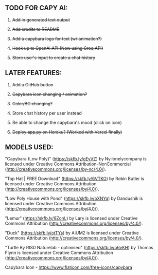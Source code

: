 ## TODO FOR CAPY AI:

1. ~~Add in generated text output~~

2. ~~Add credits to README~~

3. ~~Add a capybara logo for text (w/ animation?)~~

4. ~~Hook up to OpenAI API (Now using Groq API)~~

5. ~~Store user's input to create a chat history~~


## LATER FEATURES:

1. ~~Add a GitHub button~~

2. ~~Capybara icon changing / animation?~~

3. ~~Color/BG changing?~~

4. Store chat history per user instead

5. Be able to change the capybara's mood (click on icon)

6. ~~Deploy app.py on Heroku? (Worked with Vercel finally)~~



## MODELS USED:

"Capybara (Low Poly)" (https://skfb.ly/oEyVZ) by Nyilonelycompany is licensed under Creative Commons Attribution-NonCommercial (http://creativecommons.org/licenses/by-nc/4.0/).

"Top Hat | FREE Download" (https://skfb.ly/6VTKO) by Robin Butler is licensed under Creative Commons Attribution (http://creativecommons.org/licenses/by/4.0/).

"Low Poly House with Pond" (https://skfb.ly/oXNYq) by Dandushik is licensed under Creative Commons Attribution (http://creativecommons.org/licenses/by/4.0/).

"Lemur" (https://skfb.ly/6ZonL) by Lary is licensed under Creative Commons Attribution (http://creativecommons.org/licenses/by/4.0/).

"Duck" (https://skfb.ly/otTYs) by AIUM2 is licensed under Creative Commons Attribution (http://creativecommons.org/licenses/by/4.0/).

"Turtle By RISD Naturelab - optimised" (https://skfb.ly/o6vKH) by Thomas Flynn is licensed under Creative Commons Attribution (http://creativecommons.org/licenses/by/4.0/).


Capybara Icon - https://www.flaticon.com/free-icons/capybara
